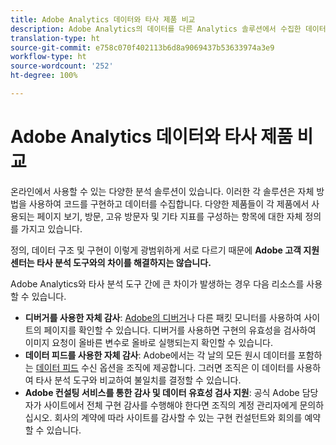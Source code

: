 ```yaml
---
title: Adobe Analytics 데이터와 타사 제품 비교
description: Adobe Analytics의 데이터를 다른 Analytics 솔루션에서 수집한 데이터와 직접 비교할 때 선택할 수 있는 옵션을 이해합니다.
translation-type: ht
source-git-commit: e758c070f402113b6d8a9069437b53633974a3e9
workflow-type: ht
source-wordcount: '252'
ht-degree: 100%

---
```



# Adobe Analytics 데이터와 타사 제품 비교

온라인에서 사용할 수 있는 다양한 분석 솔루션이 있습니다. 이러한 각 솔루션은 자체 방법을 사용하여 코드를 구현하고 데이터를 수집합니다. 다양한 제품들이 각 제품에서 사용되는 페이지 보기, 방문, 고유 방문자 및 기타 지표를 구성하는 항목에 대한 자체 정의를 가지고 있습니다.

정의, 데이터 구조 및 구현이 이렇게 광범위하게 서로 다르기 때문에 **Adobe 고객 지원 센터는 타사 분석 도구와의 차이를 해결하지는 않습니다.**

Adobe Analytics와 타사 분석 도구 간에 큰 차이가 발생하는 경우 다음 리소스를 사용할 수 있습니다.

* **디버거를 사용한 자체 감사**: [Adobe의 디버거](https://docs.adobe.com/content/help/ko-KR/debugger/using/experience-cloud-debugger.html)나 다른 패킷 모니터를 사용하여 사이트의 페이지를 확인할 수 있습니다. 디버거를 사용하면 구현의 유효성을 검사하여 이미지 요청이 올바른 변수로 올바로 실행되는지 확인할 수 있습니다.
* **데이터 피드를 사용한 자체 감사**: Adobe에서는 각 날의 모든 원시 데이터를 포함하는 [데이터 피드](/help/export/analytics-data-feed/data-feed-overview.md) 수신 옵션을 조직에 제공합니다. 그러면 조직은 이 데이터를 사용하여 타사 분석 도구와 비교하여 불일치를 결정할 수 있습니다.
* **Adobe 컨설팅 서비스를 통한 감사 및 데이터 유효성 검사 지원**: 공식 Adobe 담당자가 사이트에서 전체 구현 감사를 수행해야 한다면 조직의 계정 관리자에게 문의하십시오. 회사의 계약에 따라 사이트를 감사할 수 있는 구현 컨설턴트와 회의를 예약할 수 있습니다.

